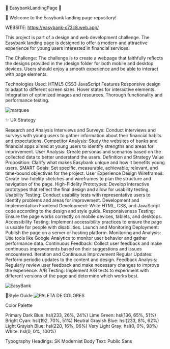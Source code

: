 💎 EasybankLandingPage 💎

👋 Welcome to the Easybank landing page repository!

WEBSITE: https://easybank-c73c8.web.app/

This project is part of a design and web development challenge. The Easybank landing page is designed to offer a modern and attractive experience for young users interested in financial services.

The Challenge:
The challenge is to create a webpage that faithfully reflects the designs provided in the /design folder for both mobile and desktop devices. Users should enjoy a smooth experience and be able to interact with page elements.

Technologies Used:
HTML5
CSS3
JavaScript
Features
Responsive design to adapt to different screen sizes.
Hover states for interactive elements.
Integration of optimized images and resources.
Thorough functionality and performance testing.

![marquee](https://github.com/Linamarialopezfle/EasybankLandingPage/assets/59810941/d2418c5a-fa88-40d3-8869-5974eb793670)

✨ UX Strategy

Research and Analysis
Interviews and Surveys: Conduct interviews and surveys with young users to gather information about their financial habits and expectations.
Competitor Analysis: Study the websites of banks and financial apps aimed at young users to identify strengths and areas for improvement.
User Analysis: Create personas and scenarios based on the collected data to better understand the users.
Definition and Strategy
Value Proposition: Clarify what makes Easybank unique and how it benefits young users.
SMART Goals: Set specific, measurable, achievable, relevant, and time-bound objectives for the project.
User Experience Design
Wireframes: Create low-fidelity sketches and wireframes to plan the structure and navigation of the page.
High-Fidelity Prototypes: Develop interactive prototypes that reflect the final design and allow for usability testing.
Usability Testing: Conduct usability tests with representative users to identify problems and areas for improvement.
Development and Implementation
Frontend Development: Write HTML, CSS, and JavaScript code according to the design and style guide.
Responsiveness Testing: Ensure the page works correctly on mobile devices, tablets, and desktops.
Accessibility Testing: Implement accessibility practices to ensure the page is usable for people with disabilities.
Launch and Monitoring
Deployment: Publish the page on a server or hosting platform.
Monitoring and Analysis: Use tools like Google Analytics to monitor user behavior and gather performance data.
Continuous Feedback: Collect user feedback and make continuous improvements based on their suggestions and issues encountered.
Iteration and Continuous Improvement
Regular Updates: Perform periodic updates to the content and design.
Feedback Analysis: Regularly review user feedback and make necessary changes to improve the experience.
A/B Testing: Implement A/B tests to experiment with different versions of the page and determine which works best.

![EasyBank](https://github.com/Linamarialopezfle/EasybankLandingPage/assets/59810941/521fc2a4-793e-4d0b-a7b0-58c6a4447dd5)

🎨Style Guide
![PALETA DE COLORES](https://github.com/Linamarialopezfle/EasybankLandingPage/assets/59810941/eac6793e-3e72-4975-8972-46014519c088)

Color Palette

Primary
Dark Blue: hsl(233, 26%, 24%)
Lime Green: hsl(136, 65%, 51%)
Bright Cyan: hsl(192, 70%, 51%)
Neutral
Grayish Blue: hsl(233, 8%, 62%)
Light Grayish Blue: hsl(220, 16%, 96%)
Very Light Gray: hsl(0, 0%, 98%)
White: hsl(0, 0%, 100%)

Typography
Headings: SK Modernist
Body Text: Public Sans


